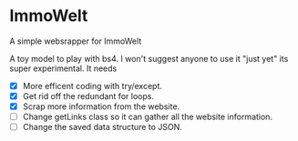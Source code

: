 # ImmoWelt
A simple websrapper for ImmoWelt


A toy model to play with bs4. I won't suggest anyone to use it "just yet" its super experimental.
It needs
- [x] More efficent coding with try/except.
- [x] Get rid off the redundant for loops.
- [x] Scrap more information from the website.
- [ ] Change getLinks class so it can gather all the website information.
- [ ] Change the saved data structure to JSON.
